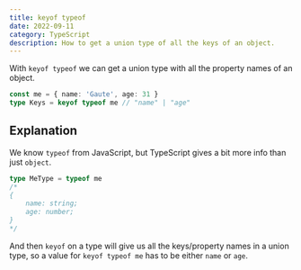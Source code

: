 ```yaml
---
title: keyof typeof
date: 2022-09-11
category: TypeScript
description: How to get a union type of all the keys of an object.
---
```


With `keyof typeof` we can get a union type with all the property names of an object.

```ts
const me = { name: 'Gaute', age: 31 }
type Keys = keyof typeof me // "name" | "age"
```

## Explanation

We know `typeof` from JavaScript, but TypeScript gives a bit more info than just `object`.

```ts
type MeType = typeof me
/*
{
    name: string;
    age: number;
}
*/
```

And then `keyof` on a type will give us all the keys/property names in a union type, so a value for `keyof typeof me` has to be either `name` or `age`.
